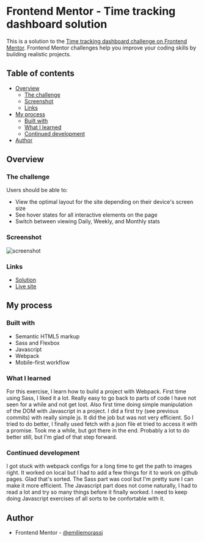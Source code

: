 # Frontend Mentor - Time tracking dashboard solution

This is a solution to the [Time tracking dashboard challenge on Frontend Mentor](https://www.frontendmentor.io/challenges/time-tracking-dashboard-UIQ7167Jw). Frontend Mentor challenges help you improve your coding skills by building realistic projects.

## Table of contents

- [Overview](#overview)
  - [The challenge](#the-challenge)
  - [Screenshot](#screenshot)
  - [Links](#links)
- [My process](#my-process)
  - [Built with](#built-with)
  - [What I learned](#what-i-learned)
  - [Continued development](#continued-development)
- [Author](#author)

## Overview

### The challenge

Users should be able to:

- View the optimal layout for the site depending on their device's screen size
- See hover states for all interactive elements on the page
- Switch between viewing Daily, Weekly, and Monthly stats

### Screenshot

![screenshot](https://user-images.githubusercontent.com/63777985/146949686-1f6507d6-24fc-4c1b-bd9a-0e6202471a8e.png)

### Links

- [Solution](https://github.com/emiliemorassi/time-tracking-dashboard)
- [Live site](https://emiliemorassi.github.io/time-tracking-dashboard/)

## My process

### Built with

- Semantic HTML5 markup
- Sass and Flexbox
- Javascript
- Webpack
- Mobile-first workflow

### What I learned

For this exercise, I learn how to build a project with Webpack.
First time using Sass, I liked it a lot.
Really easy to go back to parts of code I have not seen for a while and not get lost.
Also first time doing simple manipulation of the DOM with Javascript in a project.
I did a first try (see previous commits) with really simple js. It did the job but was not very efficient. So I tried to do better, I finally used fetch with a json file et tried to access it with a promise. Took me a while, but got there in the end.
Probably a lot to do better still, but I'm glad of that step forward.

### Continued development

I got stuck with webpack configs for a long time to get the path to images right. It worked on local but I had to add a few things for it to work on github pages. Glad that's sorted.
The Sass part was cool but I'm pretty sure I can make it more efficient.
The Javascript part does not come naturally, I had to read a lot and try so many things before it finally worked.
I need to keep doing Javascript exercises of all sorts to be confortable with it.

## Author

- Frontend Mentor - [@emiliemorassi](https://www.frontendmentor.io/profile/emiliemorassi)

